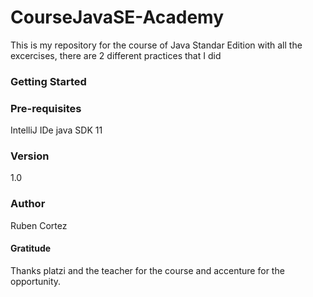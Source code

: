 # CourseJavaSE-Academy
This is my repository for the course of Java Standar Edition with all the excercises, there are 2 different practices that I did

### Getting Started

### Pre-requisites
IntelliJ IDe
java SDK 11

### Version
1.0

### Author
Ruben Cortez

#### Gratitude
Thanks platzi and the teacher for the course and accenture for the opportunity.
